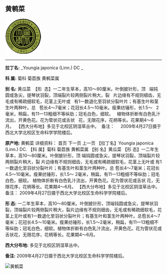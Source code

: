 ## 黄鹌菜

![西北大学校园网络植物志](JPG/nwu.gif)

---

**拉丁名:**  _Youngia japonica (Linn.) DC _

**科 属:** 菊科 菊苣族 黄鹌菜属

**别 名:** 黄瓜菜
 【形  态】一二年生草本，高10～80厘米。叶倒披针形，顶
  端钝圆或急尖，提琴状羽裂，顶端裂片较两侧裂片稍大，裂
  片边缘有不规则细齿，无毛或有稀疏细软毛，花茎上无叶或
  有1一数退化至羽状分裂叶片；有基生叶和茎生叶两种叶。总
  苞长4～7毫米；花冠长4.5～10毫米。瘦果纺锤形，长1.5～
  2毫米，稍扁，有11一13粗细不等纵肋；冠毛白色，细软。
  植物体折断有白色乳汁流出，开黄色花。花为管状花或舌状
  花，无限花序，花柄等长。花果期4～6月。
 【西大分布地】多见于北校区阴湿草丛中。
 备注：
    2009年4月27日摄于西北大学北校区生命科学学院楼后。

**原产地:** 黄鹌菜
详细资料： 首页 下一页 上一页
【拉丁名】Youngia japonica (Linn.) DC.
【科 属】菊科 菊苣族 黄鹌菜属
【别 名】黄瓜菜
【形 态】一二年生草本，高10～80厘米。叶倒披针形，顶
 端钝圆或急尖，提琴状羽裂，顶端裂片较两侧裂片稍大，裂
 片边缘有不规则细齿，无毛或有稀疏细软毛，花茎上无叶或
 有1一数退化至羽状分裂叶片；有基生叶和茎生叶两种叶。总
 苞长4～7毫米；花冠长4.5～10毫米。瘦果纺锤形，长1.5～
 2毫米，稍扁，有11一13粗细不等纵肋；冠毛白色，细软。
 植物体折断有白色乳汁流出，开黄色花。花为管状花或舌状
 花，无限花序，花柄等长。花果期4～6月。
【西大分布地】多见于北校区阴湿草丛中。
备注：
 2009年4月27日摄于西北大学北校区生命科学学院楼后。

**形  态:** 一二年生草本，高10～80厘米。叶倒披针形，顶端钝圆或急尖，提琴状羽裂，顶端裂片较两侧裂片稍大，裂片边缘有不规则细齿，无毛或有稀疏细软毛，花茎上无叶或有1一数退化至羽状分裂叶片；有基生叶和茎生叶两种叶。总苞长4～7毫米；花冠长4.5～10毫米。瘦果纺锤形，长1.5～2毫米，稍扁，有11一13粗细不等纵肋；冠毛白色，细软。植物体折断有白色乳汁流出，开黄色花。花为管状花或舌状花，无限花序，花柄等长。花果期4～6月。

**西大分布地:** 多见于北校区阴湿草丛中。

**备注:** 2009年4月27日摄于西北大学北校区生命科学学院楼后。

![黄鹌菜]() 

